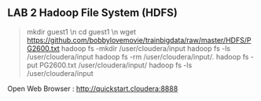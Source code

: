 ## LAB 2 Hadoop File System (HDFS)
> mkdir guest1 \n
> cd guest1 \n
> wget https://github.com/bobbylovemovie/trainbigdata/raw/master/HDFS/PG2600.txt
> hadoop fs -mkdir /user/cloudera/input
> hadoop fs -ls /user/cloudera/input
> hadoop fs -rm /user/cloudera/input/*.*
> hadoop fs -put PG2600.txt /user/cloudera/input/
> hadoop fs -ls /user/cloudera/input

Open Web Browser : http://quickstart.cloudera:8888
